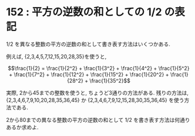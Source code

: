 # 152 : 平方の逆数の和としての 1/2 の表記

1/2 を異なる整数の平方の逆数の和として書き表す方法はいくつかある.

例えば, {2,3,4,5,7,12,15,20,28,35}を使うと,

$$\frac{1}{2} = \frac{1}{2^2} + \frac{1}{3^2} + \frac{1}{4^2} + \frac{1}{5^2} + \frac{1}{7^2} + \frac{1}{12^2} + \frac{1}{15^2} + \frac{1}{20^2} + \frac{1}{28^2} + \frac{1}{35^2}$$

実際, 2から45までの整数を使うと, ちょうど3通りの方法がある. 残りの方法は, {2,3,4,6,7,9,10,20,28,35,36,45} か {2,3,4,6,7,9,12,15,28,30,35,36,45} を使う方法である.

2から80までの異なる整数の平方の逆数の和として 1/2 を書き表す方法は何通りあるか求めよ.

